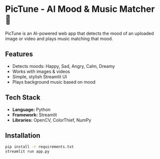 # PicTune - AI Mood & Music Matcher 🎵

PicTune is an AI-powered web app that detects the mood of an uploaded image or video
and plays music matching that mood.

## Features
- Detects moods: Happy, Sad, Angry, Calm, Dreamy
- Works with images & videos
- Simple, stylish Streamlit UI
- Plays background music based on mood

## Tech Stack
- **Language:** Python
- **Framework:** Streamlit
- **Libraries:** OpenCV, ColorThief, NumPy

## Installation
```bash
pip install -r requirements.txt
streamlit run app.py
